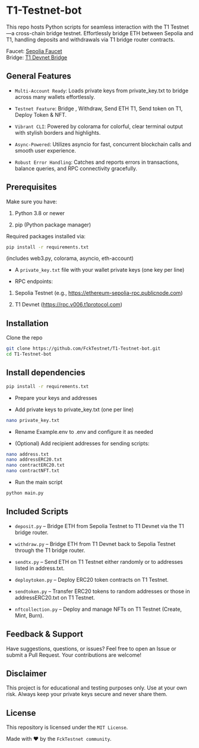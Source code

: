 # T1-Testnet-bot

This repo hosts Python scripts for seamless interaction with the T1 Testnet—a cross-chain bridge testnet. Effortlessly bridge ETH between Sepolia and T1, handling deposits and withdrawals via T1 bridge router contracts.

Faucet: [Sepolia Faucet](https://sepoliafaucet.com/)  
Bridge: [T1 Devnet Bridge](https://devnet.t1protocol.com/bridge)

## General Features

- `Multi-Account Ready`: Loads private keys from private_key.txt to bridge across many wallets effortlessly.

- `Testnet Feature`: Bridge , Withdraw, Send ETH T1, Send token on T1, Deploy Token & NFT.

- `Vibrant CLI`: Powered by colorama for colorful, clear terminal output with stylish borders and highlights.

- `Async-Powered`: Utilizes asyncio for fast, concurrent blockchain calls and smooth user experience.

- `Robust Error Handling`: Catches and reports errors in transactions, balance queries, and RPC connectivity gracefully.

## Prerequisites
Make sure you have:

1. Python 3.8 or newer

2. pip (Python package manager)

Required packages installed via:

```bash
pip install -r requirements.txt
```
(includes web3.py, colorama, asyncio, eth-account)

- A `private_key.txt` file with your wallet private keys (one key per line)

- RPC endpoints:

1. Sepolia Testnet (e.g., https://ethereum-sepolia-rpc.publicnode.com)

2. T1 Devnet (https://rpc.v006.t1protocol.com)

## Installation
Clone the repo

```bash
git clone https://github.com/FckTestnet/T1-Testnet-bot.git
cd T1-Testnet-bot
```
## Install dependencies

```bash
pip install -r requirements.txt
```
- Prepare your keys and addresses

- Add private keys to private_key.txt (one per line)

```bash
nano private_key.txt
```
- Rename Example.env to .env and configure it as needed

- (Optional) Add recipient addresses for sending scripts:

```bash
nano address.txt
nano addressERC20.txt
nano contractERC20.txt
nano contractNFT.txt
```
- Run the main script

```bash
python main.py
```

## Included Scripts

- `deposit.py` – Bridge ETH from Sepolia Testnet to T1 Devnet via the T1 bridge router.

- `withdraw.py` – Bridge ETH from T1 Devnet back to Sepolia Testnet through the T1 bridge router.

- `sendtx.py` – Send ETH on T1 Testnet either randomly or to addresses listed in address.txt.

- `deploytoken.py` – Deploy ERC20 token contracts on T1 Testnet.

- `sendtoken.py` – Transfer ERC20 tokens to random addresses or those in addressERC20.txt on T1 Testnet.

- `nftcollection.py` – Deploy and manage NFTs on T1 Testnet (Create, Mint, Burn).

## Feedback & Support
Have suggestions, questions, or issues?
Feel free to open an Issue or submit a Pull Request.
Your contributions are welcome!

## Disclaimer
This project is for educational and testing purposes only.
Use at your own risk. Always keep your private keys secure and never share them.

## License
This repository is licensed under the `MIT License`.

Made with ❤️ by the `FckTestnet community`.
